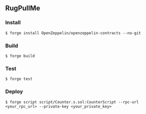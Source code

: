 ## RugPullMe

### Install

```shell
$ forge install OpenZeppelin/openzeppelin-contracts --no-git
```

### Build

```shell
$ forge build
```

### Test

```shell
$ forge test
```

### Deploy

```shell
$ forge script script/Counter.s.sol:CounterScript --rpc-url <your_rpc_url> --private-key <your_private_key>
```
